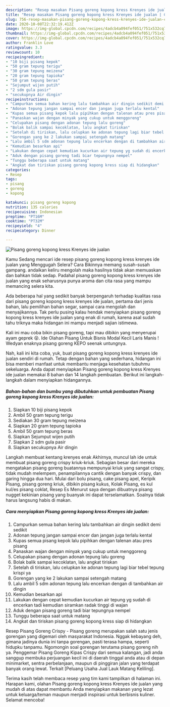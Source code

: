 ```yaml
---
description: "Resep masakan Pisang goreng kopong kress Krenyes ide jualan | Cara Bikin Pisang goreng kopong kress Krenyes ide jualan Yang Paling Enak"
title: "Resep masakan Pisang goreng kopong kress Krenyes ide jualan | Cara Bikin Pisang goreng kopong kress Krenyes ide jualan Yang Paling Enak"
slug: 756-resep-masakan-pisang-goreng-kopong-kress-krenyes-ide-jualan-cara-bikin-pisang-goreng-kopong-kress-krenyes-ide-jualan-yang-paling-enak
date: 2020-10-08T22:32:19.412Z
image: https://img-global.cpcdn.com/recipes/4adcb4a094fef051/751x532cq70/pisang-goreng-kopong-kress-krenyes-ide-jualan-foto-resep-utama.jpg
thumbnail: https://img-global.cpcdn.com/recipes/4adcb4a094fef051/751x532cq70/pisang-goreng-kopong-kress-krenyes-ide-jualan-foto-resep-utama.jpg
cover: https://img-global.cpcdn.com/recipes/4adcb4a094fef051/751x532cq70/pisang-goreng-kopong-kress-krenyes-ide-jualan-foto-resep-utama.jpg
author: Franklin Love
ratingvalue: 3.3
reviewcount: 10
recipeingredient:
- "10 biji pisang kepok"
- "50 gram tepung terigu"
- "30 gram tepung meizena"
- "20 gram tepung tapioka"
- "50 gram tepung beras"
- "Sejumput wijen putih"
- "2 sdm gula pasir"
- "secukupnya Air dingin"
recipeinstructions:
- "Campurkan semua bahan kering lalu tambahkan air dingin sedikit demi sedikit"
- "Adonan tepung jangan sampai encer dan jangan juga terlalu kental"
- "Kupas semua pisang kepok lalu pipihkan dengan talenan atau pres pisang"
- "Panaskan wajan dengan minyak yang cukup untuk menggoreng"
- "Celupakan pisang dengan adonan tepung lalu goreng"
- "Bolak balik sampai kecoklatan, lalu angkat tiriskan"
- "Setelah di tiriskan, lalu celupkan ke adonan tepung lagi biar tebel tepung krispi ya"
- "Gorengan yang ke 2 lakukan sampai setengah matang"
- "Lalu ambil 5 sdm adonan tepung lalu encerkan dengan di tambahkan air dingin"
- "Kemudian besarkan api"
- "Lakukan dengan cepat kemudian kucurkan air tepung yg sudah di encerkan tadi kemudian siramkan radak tinggi di wajan"
- "Aduk dengan pisang goreng tadi biar tepungnya nempel"
- "Tunggu beberapa saat untuk matang"
- "Angkat dan tiriskan pisang goreng kopong kress siap di hidangkan"
categories:
- Resep
tags:
- pisang
- goreng
- kopong

katakunci: pisang goreng kopong 
nutrition: 135 calories
recipecuisine: Indonesian
preptime: "PT16M"
cooktime: "PT32M"
recipeyield: "4"
recipecategory: Dinner

---
```



![Pisang goreng kopong kress Krenyes ide jualan](https://img-global.cpcdn.com/recipes/4adcb4a094fef051/751x532cq70/pisang-goreng-kopong-kress-krenyes-ide-jualan-foto-resep-utama.jpg)

Kamu Sedang mencari ide resep pisang goreng kopong kress krenyes ide jualan yang Menggugah Selera? Cara Bikinnya memang susah-susah gampang. andaikan keliru mengolah maka hasilnya tidak akan memuaskan dan bahkan tidak sedap. Padahal pisang goreng kopong kress krenyes ide jualan yang enak seharusnya punya aroma dan cita rasa yang mampu memancing selera kita.

Ada beberapa hal yang sedikit banyak berpengaruh terhadap kualitas rasa dari pisang goreng kopong kress krenyes ide jualan, pertama dari jenis bahan, lalu pemilihan bahan segar, sampai cara mengolah dan menyajikannya. Tak perlu pusing kalau hendak menyiapkan pisang goreng kopong kress krenyes ide jualan yang enak di rumah, karena asal sudah tahu triknya maka hidangan ini mampu menjadi sajian istimewa.

Kali ini mau coba bikin pisang goreng, tapi mau dibikin yang menyerupai ayam geprek 😝. Ide Olahan Pisang Untuk Bisnis Modal Kecil Laris Manis ! Wedyan enaknya pisang goreng KEPO seenak untungnya.


Nah, kali ini kita coba, yuk, buat pisang goreng kopong kress krenyes ide jualan sendiri di rumah. Tetap dengan bahan yang sederhana, hidangan ini bisa memberi manfaat untuk membantu menjaga kesehatan tubuhmu sekeluarga. Anda dapat menyiapkan Pisang goreng kopong kress Krenyes ide jualan memakai 8 bahan dan 14 langkah pembuatan. Berikut ini langkah-langkah dalam menyiapkan hidangannya.

<!--inarticleads1-->

##### Bahan-bahan dan bumbu yang dibutuhkan untuk pembuatan Pisang goreng kopong kress Krenyes ide jualan:

1. Siapkan 10 biji pisang kepok
1. Ambil 50 gram tepung terigu
1. Sediakan 30 gram tepung meizena
1. Siapkan 20 gram tepung tapioka
1. Ambil 50 gram tepung beras
1. Siapkan Sejumput wijen putih
1. Siapkan 2 sdm gula pasir
1. Siapkan secukupnya Air dingin


Langkah membuat kentang krenyes enak Akhirnya, muncul lah ide untuk membuat pisang goreng crispy kriuk-kriuk. Sebagian besar dari mereka mengatakan pisang goreng buatannya mempunyai kriuk yang sangat crispy, tidak mudah melempem, penampilannya cantik dengan banyak crispy, dan garing hingga dua hari. Mulai dari bolu pisang, cake pisang apel, Keripik Pisang, pisang goreng kriuk, dibikin pisang kukus, Kolak Pisang, es kul kul/es pisang coklat, Resep Es Menurut saya dengan dibuatnya pisang nugget kekinian pisang yang buanyak ini dapat terselamatkan. Soalnya tidak harus langsung habis di makan. 

<!--inarticleads2-->

##### Cara menyiapkan Pisang goreng kopong kress Krenyes ide jualan:

1. Campurkan semua bahan kering lalu tambahkan air dingin sedikit demi sedikit
1. Adonan tepung jangan sampai encer dan jangan juga terlalu kental
1. Kupas semua pisang kepok lalu pipihkan dengan talenan atau pres pisang
1. Panaskan wajan dengan minyak yang cukup untuk menggoreng
1. Celupakan pisang dengan adonan tepung lalu goreng
1. Bolak balik sampai kecoklatan, lalu angkat tiriskan
1. Setelah di tiriskan, lalu celupkan ke adonan tepung lagi biar tebel tepung krispi ya
1. Gorengan yang ke 2 lakukan sampai setengah matang
1. Lalu ambil 5 sdm adonan tepung lalu encerkan dengan di tambahkan air dingin
1. Kemudian besarkan api
1. Lakukan dengan cepat kemudian kucurkan air tepung yg sudah di encerkan tadi kemudian siramkan radak tinggi di wajan
1. Aduk dengan pisang goreng tadi biar tepungnya nempel
1. Tunggu beberapa saat untuk matang
1. Angkat dan tiriskan pisang goreng kopong kress siap di hidangkan


Resep Pisang Goreng Crispy - Pisang goreng merupakan salah satu jenis gorengan yang digemari oleh masyarakat Indonesia. Nggak kebayang deh, gimana jadinya dunia ini tanpa gorengan, pasti terasa hampa, seperti hidupku tanpamu. Ngomongin soal gorengan terutama pisang goreng nih ya. Penggemar Pisang Goreng Kipas Crispy dari semua kalangan, jadi anda sanggup membuka perjuangan kecil ini di daerah tinggal anda atau di depan minimarket, sentra perbelanjaan, maupun di pinggiran jalan yang terdapat banyak orang lewat. Terkait [Peluang Usaha Jual Lauk Matang Keliling]. 

Terima kasih telah membaca resep yang tim kami tampilkan di halaman ini. Harapan kami, olahan Pisang goreng kopong kress Krenyes ide jualan yang mudah di atas dapat membantu Anda menyiapkan makanan yang lezat untuk keluarga/teman maupun menjadi inspirasi untuk berbisnis kuliner. Selamat mencoba!
